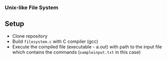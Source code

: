 ### Unix-like File System

## Setup
- Clone repository
- Build `filesystem.c` with C compiler (gcc)
- Execute the compiled file (executable - a.out) with path to the input file which contains the commands (`sampleinput.txt` in this case)
